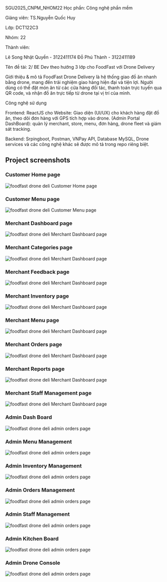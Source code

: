 SGU2025_CNPM_NHOM22
Học phần: Công nghệ phần mềm

Giảng viên: TS.Nguyễn Quốc Huy

Lớp: DCT122C3

Nhóm: 22

Thành viên:

Lê Song Nhật Quyền - 3122411174
Đỗ Phú Thành - 3122411189

Tên đề tài: 2/ BE Dev theo hướng 3 lớp cho FoodFast với Drone Delivery

Giới thiệu & mô tả
FoodFast Drone Delivery là hệ thống giao đồ ăn nhanh bằng drone, mang đến trải nghiệm giao hàng hiện đại và tiện lợi. Người dùng có thể đặt món ăn từ các cửa hàng đối tác, thanh toán trực tuyến qua QR code, và nhận đồ ăn trực tiếp từ drone tại vị trí của mình.

Công nghệ sử dụng

Frontend:
ReactJS cho Website: Giao diện (UI/UX) cho khách hàng đặt đồ ăn, theo dõi đơn hàng với GPS tích hợp vào drone. (Admin Portal DashBoard): quản lý merchant, store, menu, đơn hàng, drone fleet và giám sát tracking. 

Backend: 
Srpingboot, Postman, VNPay API, Database MySQL, Drone services và các công nghệ khác sẽ được mô tả trong repo riêng biệt.


<h2>Project screenshots</h2>

<h3>Customer Home page</h3>

![foodfast drone deli Customer Home page](./screenshots/Customer_HomePage.jpeg)

<h3>Customer Menu page</h3>

![foodfast drone deli Customer Menu page](./screenshots/Customer_MenuPage.jpeg)

<h3>Merchant Dashboard page</h3>

![foodfast drone deli Merchant Dashboard page](./screenshots/MerchantPortal_Dashboard.jpeg)

<h3>Merchant Categories page</h3>

![foodfast drone deli Merchant Dashboard page](./screenshots/MerchantPortal_Categories.jpeg)

<h3>Merchant Feedback page</h3>

![foodfast drone deli Merchant Dashboard page](./screenshots/MerchantPortal_Feedback.jpeg)

<h3>Merchant Inventory page</h3>

![foodfast drone deli Merchant Dashboard page](./screenshots/MerchantPortal_Inventory.jpeg)

<h3>Merchant Menu page</h3>

![foodfast drone deli Merchant Dashboard page](./screenshots/MerchantPortal_Menu.jpeg)

<h3>Merchant Orders page</h3>

![foodfast drone deli Merchant Dashboard page](./screenshots/MerchantPortal_Orders.jpeg)

<h3>Merchant Reports page</h3>

![foodfast drone deli Merchant Dashboard page](./screenshots/MerchantPortal_Reports.jpeg)

<h3>Merchant Staff Management page</h3>

![foodfast drone deli Merchant Dashboard page](./screenshots/MerchantPortal_StaffManager.jpeg)

<h3>Admin Dash Board</h3>

![foodfast drone deli admin orders page](./screenshots/AdminPortal_Dashboard.jpeg)

<h3>Admin Menu Management</h3>

![foodfast drone deli admin orders page](./screenshots/AdminPortal_MenuManagement.jpeg)

<h3>Admin Inventory Management</h3>

![foodfast drone deli admin orders page](./screenshots/AdminPortal_InventoryManagement.jpeg)

<h3>Admin Orders Management</h3>

![foodfast drone deli admin orders page](./screenshots/AdminPortal_OrderManagement.jpeg)

<h3>Admin Staff Management</h3>

![foodfast drone deli admin orders page](./screenshots/AdminPortal_StaffManagement.jpeg)

<h3>Admin Kitchen Board</h3>

![foodfast drone deli admin orders page](./screenshots/AdminPortal_KitchenBoard.jpeg)

<h3>Admin Drone Console</h3>

![foodfast drone deli admin orders page](./screenshots/AdminPortal_DroneConsole.jpeg)